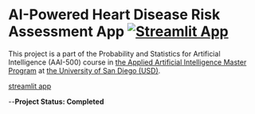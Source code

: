 # AI-Powered Heart Disease Risk Assessment App [![Streamlit App](https://static.streamlit.io/badges/streamlit_badge_black_red.svg)](https://ai-powered-heart-disease-assessment.streamlit.app/)
This project is a part of the Probability and Statistics for Artificial Intelligence (AAI-500) course in [the Applied Artificial Intelligence Master Program](https://onlinedegrees.sandiego.edu/masters-applied-artificial-intelligence/) at [the University of San Diego (USD)](https://www.sandiego.edu/). 

[streamlit app](https://ai-powered-heart-disease-assessment.streamlit.app/)

--**Project Status: Completed**

